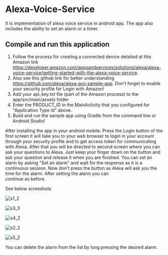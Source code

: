 # Alexa-Voice-Service

It is implementation of alexa voice service in android app. The app also includes the ability to set an alarm or a timer. 

## Compile and run this application

   1. Follow the process for creating a connected device detailed at this Amazon link  https://developer.amazon.com/appsandservices/solutions/alexa/alexa-voice-service/getting-started-with-the-alexa-voice-service.
   2. Also see this github link for better understanding https://github.com/alexa/alexa-avs-sample-app. Don't forget to enable your
   security profile for Login with Amazon!
   3. Add your api_key.txt file (part of the Amazon process) to the app/src/main/assets folder
   4. Enter the PRODUCT_ID in the MainActivity that you configured for "Application Type Id" above.
   5. Build and run the sample app using Gradle from the command line or Android Studio!
   
   After installing the app in your android mobile. Press the Login button of the first screen it will take you to your web browser
   to login in your account through your security profile and to get access token for communicating with Alexa. After that you will
   be directed to second screen where you can ask your questions to Alexa. Just keep your finger down on the button and ask your 
   question and release it when you are finished. You can set an alarm by asking "Set an alarm" and wait for the response as it is 
   a continuous session. Now don't press the button as Alexa will ask you the time for the alarm. After setting the alarm you can  
   continue as before.
   
   See below screeshots
   
   ![s1_2](https://user-images.githubusercontent.com/24502136/34360749-b9764898-ea89-11e7-9586-c2c82565b5e0.png)
   
   ![s3_3](https://user-images.githubusercontent.com/24502136/34360751-b9cd0fd4-ea89-11e7-914a-d65559892764.png)
   
   ![s4_2](https://user-images.githubusercontent.com/24502136/34360752-b9f648e0-ea89-11e7-8a27-a72a565e69a3.png)
   
   ![s2_2](https://user-images.githubusercontent.com/24502136/34360750-b9a33de4-ea89-11e7-93a5-2cc256207aba.png)
   
   ![s5_2](https://user-images.githubusercontent.com/24502136/34360753-ba684e40-ea89-11e7-803a-7846bdd76e21.png)
   
   
   You can delete the alarm from the list by long pressing the desired alarm.
   
 
